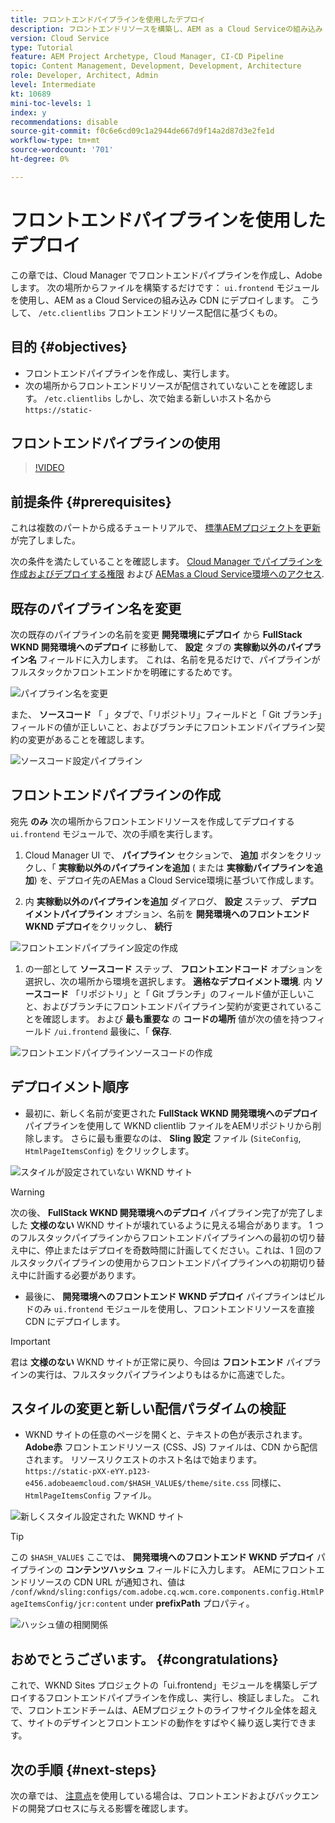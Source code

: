 ```yaml
---
title: フロントエンドパイプラインを使用したデプロイ
description: フロントエンドリソースを構築し、AEM as a Cloud Serviceの組み込み CDN にデプロイするフロントエンドパイプラインを作成して実行する方法を説明します。
version: Cloud Service
type: Tutorial
feature: AEM Project Archetype, Cloud Manager, CI-CD Pipeline
topic: Content Management, Development, Development, Architecture
role: Developer, Architect, Admin
level: Intermediate
kt: 10689
mini-toc-levels: 1
index: y
recommendations: disable
source-git-commit: f0c6e6cd09c1a2944de667d9f14a2d87d3e2fe1d
workflow-type: tm+mt
source-wordcount: '701'
ht-degree: 0%

---
```



# フロントエンドパイプラインを使用したデプロイ

この章では、Cloud Manager でフロントエンドパイプラインを作成し、Adobeします。 次の場所からファイルを構築するだけです： `ui.frontend` モジュールを使用し、AEM as a Cloud Serviceの組み込み CDN にデプロイします。 こうして、  `/etc.clientlibs` フロントエンドリソース配信に基づくもの。


## 目的 {#objectives}

* フロントエンドパイプラインを作成し、実行します。
* 次の場所からフロントエンドリソースが配信されていないことを確認します。 `/etc.clientlibs` しかし、次で始まる新しいホスト名から `https://static-`

## フロントエンドパイプラインの使用

>[!VIDEO](https://video.tv.adobe.com/v/3409420/)

## 前提条件 {#prerequisites}

これは複数のパートから成るチュートリアルで、 [標準AEMプロジェクトを更新](./update-project.md) が完了しました。

次の条件を満たしていることを確認します。 [Cloud Manager でパイプラインを作成およびデプロイする権限](https://experienceleague.adobe.com/docs/experience-manager-cloud-manager/content/requirements/users-and-roles.html?lang=en#role-definitions) および [AEMas a Cloud Service環境へのアクセス](https://experienceleague.adobe.com/docs/experience-manager-cloud-service/content/implementing/using-cloud-manager/manage-environments.html).

## 既存のパイプライン名を変更

次の既存のパイプラインの名前を変更 __開発環境にデプロイ__ から  __FullStack WKND 開発環境へのデプロイ__ に移動して、 __設定__ タブの __実稼動以外のパイプライン名__ フィールドに入力します。 これは、名前を見るだけで、パイプラインがフルスタックかフロントエンドかを明確にするためです。

![パイプライン名を変更](assets/fullstack-wknd-deploy-dev-pipeline.png)


また、 __ソースコード__ 「 」タブで、「リポジトリ」フィールドと「 Git ブランチ」フィールドの値が正しいこと、およびブランチにフロントエンドパイプライン契約の変更があることを確認します。

![ソースコード設定パイプライン](assets/fullstack-wknd-source-code-config.png)


## フロントエンドパイプラインの作成

宛先 __のみ__ 次の場所からフロントエンドリソースを作成してデプロイする `ui.frontend` モジュールで、次の手順を実行します。

1. Cloud Manager UI で、 __パイプライン__ セクションで、 __追加__ ボタンをクリックし、「 __実稼動以外のパイプラインを追加__ ( または __実稼動パイプラインを追加__) を、デプロイ先のAEMas a Cloud Service環境に基づいて作成します。

1. 内 __実稼動以外のパイプラインを追加__ ダイアログ、 __設定__ ステップ、 __デプロイメントパイプライン__ オプション、名前を __開発環境へのフロントエンド WKND デプロイ__&#x200B;をクリックし、 __続行__

![フロントエンドパイプライン設定の作成](assets/create-frontend-pipeline-configs.png)

1. の一部として __ソースコード__ ステップ、 __フロントエンドコード__ オプションを選択し、次の場所から環境を選択します。 __適格なデプロイメント環境__. 内 __ソースコード__ 「リポジトリ」と「 Git ブランチ」のフィールド値が正しいこと、およびブランチにフロントエンドパイプライン契約が変更されていることを確認します。
および __最も重要な__ の __コードの場所__ 値が次の値を持つフィールド `/ui.frontend` 最後に、「 __保存__.

![フロントエンドパイプラインソースコードの作成](assets/create-frontend-pipeline-source-code.png)


## デプロイメント順序

* 最初に、新しく名前が変更された __FullStack WKND 開発環境へのデプロイ__ パイプラインを使用して WKND clientlib ファイルをAEMリポジトリから削除します。 さらに最も重要なのは、 __Sling 設定__ ファイル (`SiteConfig`, `HtmlPageItemsConfig`) をクリックします。

![スタイルが設定されていない WKND サイト](assets/unstyled-wknd-site.png)

>[!WARNING]
>
>次の後、 __FullStack WKND 開発環境へのデプロイ__ パイプライン完了が完了しました __文様のない__ WKND サイトが壊れているように見える場合があります。 1 つのフルスタックパイプラインからフロントエンドパイプラインへの最初の切り替え中に、停止またはデプロイを奇数時間に計画してください。これは、1 回のフルスタックパイプラインの使用からフロントエンドパイプラインへの初期切り替え中に計画する必要があります。


* 最後に、 __開発環境へのフロントエンド WKND デプロイ__ パイプラインはビルドのみ `ui.frontend` モジュールを使用し、フロントエンドリソースを直接 CDN にデプロイします。

>[!IMPORTANT]
>
>君は __文様のない__ WKND サイトが正常に戻り、今回は __フロントエンド__ パイプラインの実行は、フルスタックパイプラインよりもはるかに高速でした。

## スタイルの変更と新しい配信パラダイムの検証

* WKND サイトの任意のページを開くと、テキストの色が表示されます。 __Adobe赤__ フロントエンドリソース (CSS、JS) ファイルは、CDN から配信されます。 リソースリクエストのホスト名はで始まります。 `https://static-pXX-eYY.p123-e456.adobeaemcloud.com/$HASH_VALUE$/theme/site.css` 同様に、 `HtmlPageItemsConfig` ファイル。


![新しくスタイル設定された WKND サイト](assets/newly-styled-wknd-site.png)



>[!TIP]
>
>この `$HASH_VALUE$` ここでは、 __開発環境へのフロントエンド WKND デプロイ__  パイプラインの __コンテンツハッシュ__ フィールドに入力します。 AEMにフロントエンドリソースの CDN URL が通知され、値は `/conf/wknd/sling:configs/com.adobe.cq.wcm.core.components.config.HtmlPageItemsConfig/jcr:content` under __prefixPath__ プロパティ。


![ハッシュ値の相関関係](assets/hash-value-correlartion.png)



## おめでとうございます。 {#congratulations}

これで、WKND Sites プロジェクトの「ui.frontend」モジュールを構築しデプロイするフロントエンドパイプラインを作成し、実行し、検証しました。 これで、フロントエンドチームは、AEMプロジェクトのライフサイクル全体を超えて、サイトのデザインとフロントエンドの動作をすばやく繰り返し実行できます。

## 次の手順 {#next-steps}

次の章では、 [注意点](considerations.md)を使用している場合は、フロントエンドおよびバックエンドの開発プロセスに与える影響を確認します。
